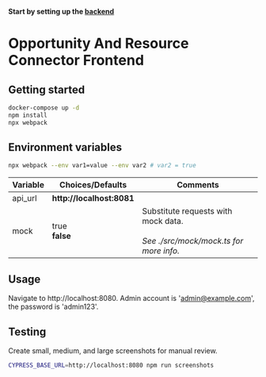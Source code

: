 **Start by setting up the [backend](https://github.com/Mentor-Canada/Opportunity-and-Resource-Connector-Backend)**

# Opportunity And Resource Connector Frontend

## Getting started

```bash
docker-compose up -d
npm install
npx webpack
```

## Environment variables

```bash
npx webpack --env var1=value --env var2 # var2 = true
```

| Variable | Choices/Defaults          | Comments                                                                                        | 
|----------|---------------------------|-------------------------------------------------------------------------------------------------|
| api_url  | **http://localhost:8081** |                                                                                                 |
| mock     | true<br/>**false**        | Substitute requests with mock data.<br/><br/>*See ./src/mock/mock.ts for more info.*   |

## Usage

Navigate to http://localhost:8080. Admin account is 'admin@example.com', the password is 'admin123'.

## Testing

Create small, medium, and large screenshots for manual review.

```bash
CYPRESS_BASE_URL=http://localhost:8080 npm run screenshots
```
